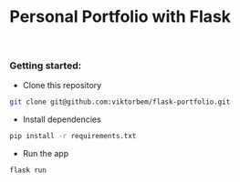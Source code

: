 # Personal Portfolio with Flask

<br>

### Getting started:

- Clone this repository
```bash
git clone git@github.com:viktorbem/flask-portfolio.git
```
- Install dependencies
```bash
pip install -r requirements.txt
```
- Run the app
```bash
flask run 
```
